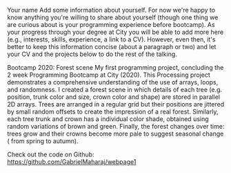 
Your name
Add some information about yourself. 
For now we're happy to know anything you're willing to share about yourself (though one thing we are curious about is your programming experience before bootcamp).
As your progress through your degree at City you will be able to add more here (e.g., interests, skills, experience, a link to a CV). 
However, even then, it's better to keep this information concise (about a paragraph or two) and let your CV and the projects below to do the rest of the talking.


Bootcamp 2020: Forest scene
My first programming project, concluding the 2 week Programming Bootcamp at City (2020). 
This Processing project demonstrates a comprehensive understanding of the use of arrays, loops, and randomness.
 I created a forest scene in which details of each tree (e.g. position, trunk color and size, crown color and shape) are stored in parallel 2D arrays. 
Trees are arranged in a regular grid but their positions are jittered by small random offsets to create the impression of a real forest.
 Similarly, each tree trunk and crown has a individual color shade, obtained using random variations of brown and green. 
Finally, the forest changes over time: trees grow and their crowns become more pale to suggest seasonal change ( from spring to autumn).

Check out the code on Github: https://github.com/GabrielMaharaj/webpage1

  
